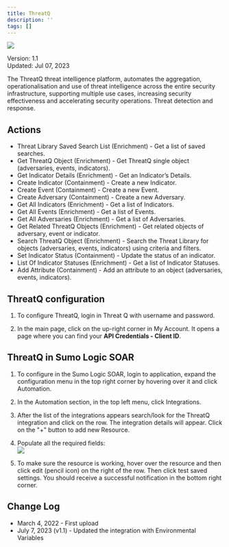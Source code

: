 ```yaml
---
title: ThreatQ
description: ''
tags: []
---
```


![](/img/platform-services/automation-service/app-central/logos/threatq.png)

Version: 1.1  
Updated: Jul 07, 2023

The ThreatQ threat intelligence platform, automates the aggregation, operationalisation and use of threat intelligence across the entire security infrastructure, supporting multiple use cases, increasing security effectiveness and accelerating security operations. Threat detection and response.

## Actions

* Threat Library Saved Search List (Enrichment) - Get a list of saved searches.
* Get ThreatQ Object (Enrichment) - Get ThreatQ single object (adversaries, events, indicators).
* Get Indicator Details (Enrichment) - Get an Indicator’s Details.
* Create Indicator (Containment) - Create a new Indicator.
* Create Event (Containment) - Create a new Event.
* Create Adversary (Containment) - Create a new Adversary.
* Get All Indicators (Enrichment) - Get a list of Indicators.
* Get All Events (Enrichment) - Get a list of Events.
* Get All Adversaries (Enrichment) - Get a list of Adversaries.
* Get Related ThreatQ Objects (Enrichment) - Get related objects of adversary, event or indicator.
* Search ThreatQ Object (Enrichment) - Search the Threat Library for objects (adversaries, events, indicators) using criteria and filters.
* Set Indicator Status (Containment) - Update the status of an indicator.
* List Of Indicator Statuses (Enrichment) - Get a list of Indicator Statuses.
* Add Attribute (Containment) - Add an attribute to an object (adversaries, events, indicators).

## ThreatQ configuration

1. To configure ThreatQ, login in Threat Q with username and password.

1. In the main page, click on the up-right corner in My Account. It opens a page where you can find your **API Credentials - Client ID**.

## ThreatQ in Sumo Logic SOAR

1. To configure in the Sumo Logic SOAR, login to application, expand the configuration menu in the top right corner by hovering over it and click Automation.

1. In the Automation section, in the top left menu, click Integrations.

1. After the list of the integrations appears search/look for the ThreatQ integration and click on the row. The integration details will appear. Click on the "+" button to add new Resource.

1. Populate all the required fields:   <br/>![](/img/platform-services/automation-service/app-central/integrations/threatq/threatq-3.png)

1. To make sure the resource is working, hover over the resource and then click edit (pencil icon) on the right of the row. Then click test saved settings. You should receive a successful notification in the bottom right corner.

## Change Log

* March 4, 2022 - First upload
* July 7, 2023 (v1.1) - Updated the integration with Environmental Variables
